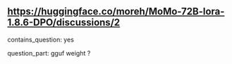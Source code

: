 ## https://huggingface.co/moreh/MoMo-72B-lora-1.8.6-DPO/discussions/2

contains_question: yes

question_part: gguf weight ?
